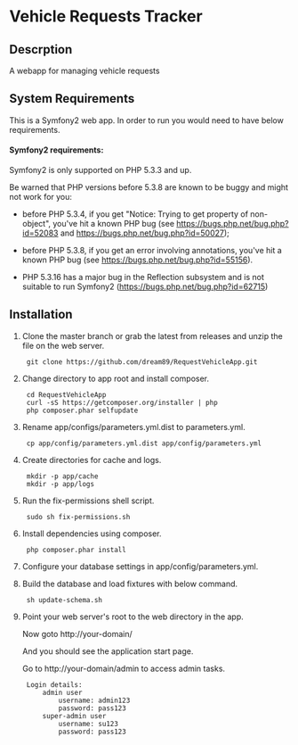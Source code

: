 Vehicle Requests Tracker
===================


## Descrption
A webapp for managing vehicle requests


## System Requirements
This is a Symfony2 web app. In order to run you would need to have below requirements.

#### Symfony2 requirements:

Symfony2 is only supported on PHP 5.3.3 and up.

Be warned that PHP versions before 5.3.8 are known to be buggy and might not
work for you:

 * before PHP 5.3.4, if you get "Notice: Trying to get property of
   non-object", you've hit a known PHP bug (see
   https://bugs.php.net/bug.php?id=52083 and
   https://bugs.php.net/bug.php?id=50027);

 * before PHP 5.3.8, if you get an error involving annotations, you've hit a
   known PHP bug (see https://bugs.php.net/bug.php?id=55156).

 * PHP 5.3.16 has a major bug in the Reflection subsystem and is not suitable to
   run Symfony2 (https://bugs.php.net/bug.php?id=62715)


## Installation

1. Clone the master branch or grab the latest from releases and unzip the file on the web server. 

    	git clone https://github.com/dream89/RequestVehicleApp.git

2. Change directory to app root and install composer. 

    	cd RequestVehicleApp
    	curl -sS https://getcomposer.org/installer | php
    	php composer.phar selfupdate


3. Rename app/configs/parameters.yml.dist to parameters.yml.
 
		cp app/config/parameters.yml.dist app/config/parameters.yml

4. Create directories for cache and logs.

		mkdir -p app/cache
		mkdir -p app/logs

5. Run the fix-permissions shell script.

		sudo sh fix-permissions.sh
		
5. Install dependencies using composer.
 
		php composer.phar install

6. Configure your database settings in app/config/parameters.yml.

7. Build the database and load fixtures with below command.

		sh update-schema.sh

8. Point your web server's root to the web directory in the app.
   
   Now goto http://your-domain/

   And you should see the application start page.
   
   Go to http://your-domain/admin to access admin tasks.
   
		Login details:
		   	admin user 
		   		username: admin123
		   		password: pass123
		   	super-admin user
		   		username: su123
		   		password: pass123
